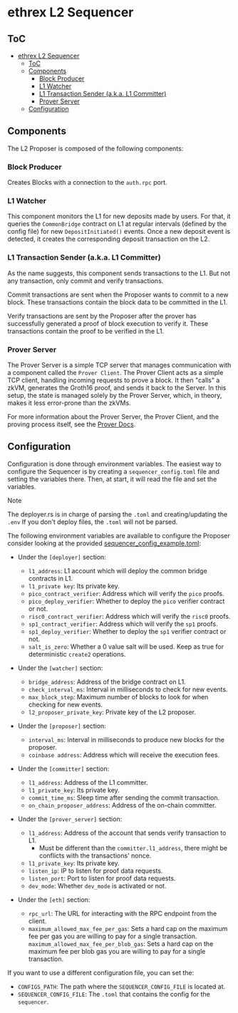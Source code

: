 # ethrex L2 Sequencer

## ToC

- [ethrex L2 Sequencer](#ethrex-l2-sequencer)
  - [ToC](#toc)
  - [Components](#components)
    - [Block Producer](#block-producer)
    - [L1 Watcher](#l1-watcher)
    - [L1 Transaction Sender (a.k.a. L1 Committer)](#l1-transaction-sender-aka-l1-committer)
    - [Prover Server](#prover-server)
  - [Configuration](#configuration)

## Components

The L2 Proposer is composed of the following components:

### Block Producer

Creates Blocks with a connection to the `auth.rpc` port.

### L1 Watcher

This component monitors the L1 for new deposits made by users. For that, it queries the `CommonBridge` contract on L1 at regular intervals (defined by the config file) for new `DepositInitiated()` events. Once a new deposit event is detected, it creates the corresponding deposit transaction on the L2.

### L1 Transaction Sender (a.k.a. L1 Committer)

As the name suggests, this component sends transactions to the L1. But not any transaction, only commit and verify transactions.

Commit transactions are sent when the Proposer wants to commit to a new block. These transactions contain the block data to be committed in the L1.

Verify transactions are sent by the Proposer after the prover has successfully generated a proof of block execution to verify it. These transactions contain the proof to be verified in the L1.

### Prover Server

The Prover Server is a simple TCP server that manages communication with a component called the `Prover Client`. The Prover Client acts as a simple TCP client, handling incoming requests to prove a block. It then "calls" a zkVM, generates the Groth16 proof, and sends it back to the Server. In this setup, the state is managed solely by the Prover Server, which, in theory, makes it less error-prone than the zkVMs.

For more information about the Prover Server, the Prover Client, and the proving process itself, see the [Prover Docs](./prover.md).

## Configuration

Configuration is done through environment variables. The easiest way to configure the Sequencer is by creating a `sequencer_config.toml` file and setting the variables there. Then, at start, it will read the file and set the variables.

> [!NOTE]
> The deployer.rs is in charge of parsing the `.toml` and creating/updating the `.env`
> If you don't deploy files, the `.toml` will not be parsed.

The following environment variables are available to configure the Proposer consider looking at the provided [sequencer_config_example.toml](../configs/sequencer_config_example.toml):

<!-- NOTE: Mantain the sections in the same order as present in [sequencer_config_example.toml](../configs/sequencer_config_example.toml). -->

- Under the `[deployer]` section:

  - `l1_address`: L1 account which will deploy the common bridge contracts in L1.
  - `l1_private key`: Its private key.
  - `pico_contract_verifier`: Address which will verify the `pico` proofs.
  - `pico_deploy_verifier`: Whether to deploy the `pico` verifier contract or not.
  - `risc0_contract_verifier`: Address which will verify the `risc0` proofs.
  - `sp1_contract_verifier`: Address which will verify the `sp1` proofs.
  - `sp1_deploy_verifier`: Whether to deploy the `sp1` verifier contract or not.
  - `salt_is_zero`: Whether a 0 value salt will be used. Keep as true for deterministic `create2` operations.

- Under the `[watcher]` section:

  - `bridge_address`: Address of the bridge contract on L1.
  - `check_interval_ms`: Interval in milliseconds to check for new events.
  - `max_block_step`: Maximum number of blocks to look for when checking for new events.
  - `l2_proposer_private_key`: Private key of the L2 proposer.

- Under the `[proposer]` section:

  - `interval_ms`: Interval in milliseconds to produce new blocks for the proposer.
  - `coinbase address`: Address which will receive the execution fees.

- Under the `[committer]` section:

  - `l1_address`: Address of the L1 committer.
  - `l1_private_key`: Its private key.
  - `commit_time_ms`: Sleep time after sending the commit transaction.
  - `on_chain_proposer_address`: Address of the on-chain committer.

- Under the `[prover_server]` section:

  - `l1_address`: Address of the account that sends verify transaction to L1.
    - Must be different than the `committer.l1_address`, there might be conflicts with the transactions' nonce.
  - `l1_private_key`: Its private key.
  - `listen_ip`: IP to listen for proof data requests.
  - `listen_port`: Port to listen for proof data requests.
  - `dev_mode`: Whether `dev_mode` is activated or not.

- Under the `[eth]` section:

  - `rpc_url`: The URL for interacting with the RPC endpoint from the client.
  - `maximum_allowed_max_fee_per_gas`: Sets a hard cap on the maximum fee per gas you are willing to pay for a single transaction.
  `maximum_allowed_max_fee_per_blob_gas`: Sets a hard cap on the maximum fee per blob gas you are willing to pay for a single transaction.

If you want to use a different configuration file, you can set the:

- `CONFIGS_PATH`: The path where the `SEQUENCER_CONFIG_FILE` is located at.
- `SEQUENCER_CONFIG_FILE`: The `.toml` that contains the config for the `sequencer`.
